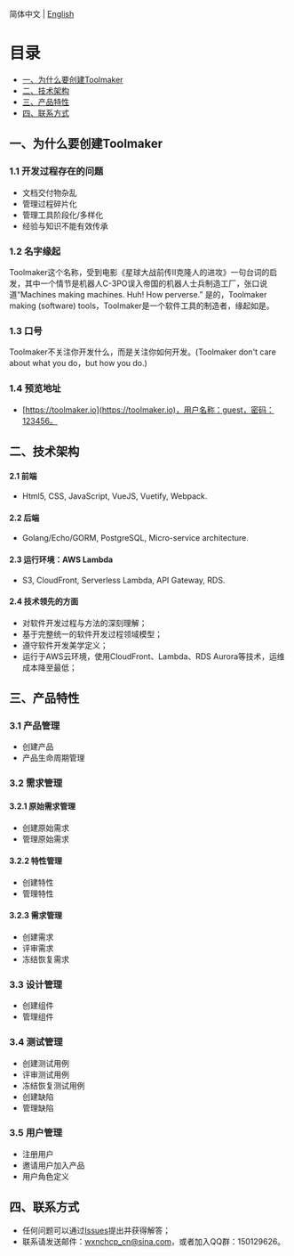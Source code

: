 简体中文 | [English](./README.en-US.md)

# 目录
 * [一、为什么要创建Toolmaker](#1)
 * [二、技术架构](#2)
 * [三、产品特性](#3)
 * [四、联系方式](#4)

 ## <h2 id="1">一、为什么要创建Toolmaker</h2>
 ### 1.1 开发过程存在的问题
  * 文档交付物杂乱
  * 管理过程碎片化
  * 管理工具阶段化/多样化
  * 经验与知识不能有效传承 

 ### 1.2 名字缘起
Toolmaker这个名称，受到电影《星球大战前传II克隆人的进攻》一句台词的启发，其中一个情节是机器人C-3PO误入帝国的机器人士兵制造工厂，张口说道“Machines making machines. Huh! How perverse.” 是的，Toolmaker making (software) tools，Toolmaker是一个软件工具的制造者，缘起如是。

  ### 1.3 口号
 Toolmaker不关注你开发什么，而是关注你如何开发。(Toolmaker don't care about what you do，but how you do.)

  ### 1.4 预览地址
  * [https://toolmaker.io](https://toolmaker.io)，用户名称：guest，密码：123456。

 ## <h2 id="2">二、技术架构</h2>
 #### 2.1 前端
  * Html5, CSS, JavaScript, VueJS, Vuetify, Webpack.

 #### 2.2 后端
  * Golang/Echo/GORM, PostgreSQL, Micro-service architecture.

 #### 2.3 运行环境：AWS Lambda
  * S3, CloudFront, Serverless Lambda, API Gateway, RDS.

 #### 2.4 技术领先的方面
  * 对软件开发过程与方法的深刻理解；
  * 基于完整统一的软件开发过程领域模型；
  * 遵守软件开发美学定义；
  * 运行于AWS云环境，使用CloudFront、Lambda、RDS Aurora等技术，运维成本降至最低；  

 ## <h2 id="3">三、产品特性</h2>
  ### 3.1 产品管理
  * 创建产品
  * 产品生命周期管理
  ### 3.2 需求管理
  #### 3.2.1 原始需求管理
  * 创建原始需求
  * 管理原始需求
  #### 3.2.2 特性管理
  * 创建特性
  * 管理特性
  #### 3.2.3 需求管理
  * 创建需求
  * 评审需求
  * 冻结恢复需求
  ### 3.3 设计管理
  * 创建组件
  * 管理组件  
  ### 3.4 测试管理
  * 创建测试用例
  * 评审测试用例
  * 冻结恢复测试用例
  * 创建缺陷
  * 管理缺陷
  ### 3.5 用户管理
  * 注册用户
  * 邀请用户加入产品
  * 用户角色定义

 ## <h2 id="4">四、联系方式</h2>
  * 任何问题可以通过[Issues](https://github.com/CHCP/toolmaker-docs/issues)提出并获得解答；
  * 联系请发送邮件：wxnchcp_cn@sina.com，或者加入QQ群：150129626。
